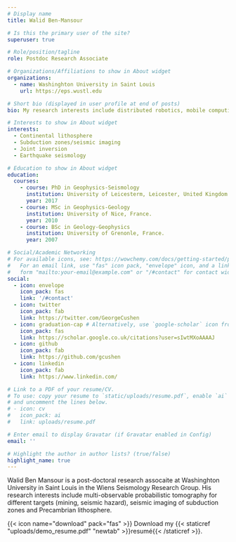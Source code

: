 ```yaml
---
# Display name
title: Walid Ben-Mansour

# Is this the primary user of the site?
superuser: true

# Role/position/tagline
role: Postdoc Research Associate

# Organizations/Affiliations to show in About widget
organizations:
  - name: Washinghton University in Saint Louis
    url: https://eps.wustl.edu

# Short bio (displayed in user profile at end of posts)
bio: My research interests include distributed robotics, mobile computing and programmable matter.

# Interests to show in About widget
interests:
  - Continental lithosphere
  - Subduction zones/seismic imaging
  - Joint inversion
  - Earthquake seismology

# Education to show in About widget
education:
  courses:
    - course: PhD in Geophysics-Seismology
      institution: University of Leicesterm, Leicester, United Kingdom.
      year: 2017
    - course: MSc in Geophysics-Geology
      institution: University of Nice, France.
      year: 2010
    - course: BSc in Geology-Geophysics
      institution: University of Grenonle, France.
      year: 2007

# Social/Academic Networking
# For available icons, see: https://wowchemy.com/docs/getting-started/page-builder/#icons
#   For an email link, use "fas" icon pack, "envelope" icon, and a link in the
#   form "mailto:your-email@example.com" or "/#contact" for contact widget.
social:
  - icon: envelope
    icon_pack: fas
    link: '/#contact'
  - icon: twitter
    icon_pack: fab
    link: https://twitter.com/GeorgeCushen
  - icon: graduation-cap # Alternatively, use `google-scholar` icon from `ai` icon pack
    icon_pack: fas
    link: https://scholar.google.co.uk/citations?user=sIwtMXoAAAAJ
  - icon: github
    icon_pack: fab
    link: https://github.com/gcushen
  - icon: linkedin
    icon_pack: fab
    link: https://www.linkedin.com/

# Link to a PDF of your resume/CV.
# To use: copy your resume to `static/uploads/resume.pdf`, enable `ai` icons in `params.toml`,
# and uncomment the lines below.
# - icon: cv
#   icon_pack: ai
#   link: uploads/resume.pdf

# Enter email to display Gravatar (if Gravatar enabled in Config)
email: ''

# Highlight the author in author lists? (true/false)
highlight_name: true
---
```


Walid Ben Mansour is a post-doctoral research assocaite at Washinghton University in Saint Louis in the Wiens Seismology Research Group. His research interests include multi-observable probabilistic tomography for different targets (mining, seismic hazard), seismic imaging of subduction zones and Precambrian lithosphere.


{{< icon name="download" pack="fas" >}} Download my {{< staticref "uploads/demo_resume.pdf" "newtab" >}}resumé{{< /staticref >}}.
